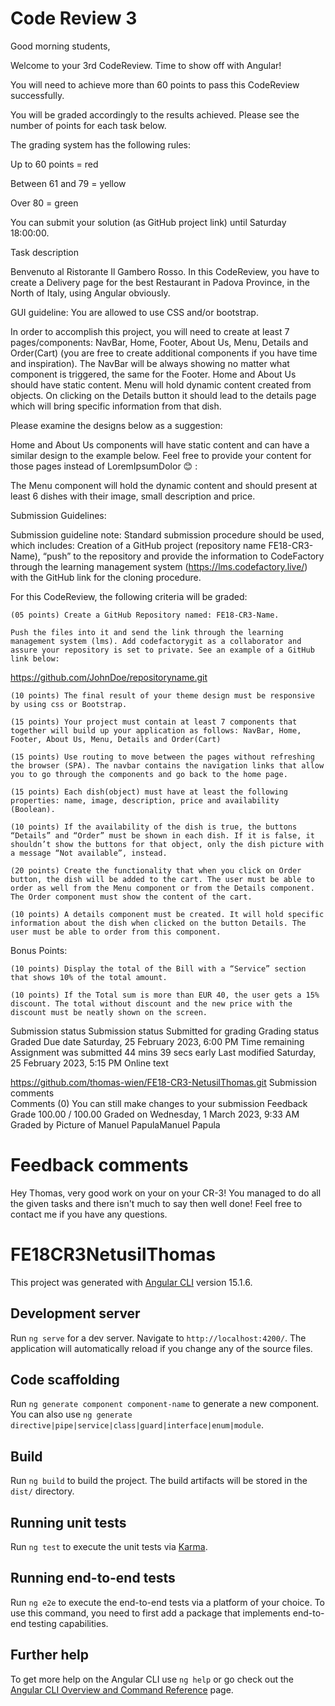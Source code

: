 # Code Review 3

Good morning students,

Welcome to your 3rd CodeReview. Time to show off with Angular!

You will need to achieve more than 60 points to pass this CodeReview successfully. 

You will be graded accordingly to the results achieved. Please see the number of points for each task below. 

The grading system has the following rules:

Up to 60 points = red

Between 61 and 79 = yellow

Over 80 = green

You can submit your solution (as GitHub project link) until Saturday 18:00:00.

 

 
Task description

Benvenuto al Ristorante Il Gambero Rosso. In this CodeReview, you have to create a Delivery page for the best Restaurant in Padova Province, in the North of Italy, using Angular obviously.  

GUI guideline: You are allowed to use CSS and/or bootstrap. 

In order to accomplish this project, you will need to create at least 7 pages/components: NavBar, Home, Footer, About Us, Menu, Details and Order(Cart) (you are free to create additional components if you have time and inspiration). The NavBar will be always showing no matter what component is triggered, the same for the Footer. Home and About Us should have static content. Menu will hold dynamic content created from objects. On clicking on the Details button it should lead to the details page which will bring specific information from that dish. 

  

Please examine the designs below as a suggestion: 

Home and About Us components will have static content and can have a similar design to the example below. Feel free to provide your content for those pages instead of LoremIpsumDolor 😊 : 

    

 
 

The Menu component will hold the dynamic content and should present at least 6 dishes with their image, small description and price.  
 

Submission Guidelines: 

Submission guideline note: Standard submission procedure should be used, which includes: Creation of a GitHub project (repository name FE18-CR3-Name), “push” to the repository and provide the information to CodeFactory through the learning management system (https://lms.codefactory.live/) with the GitHub link for the cloning procedure. 

For this CodeReview, the following criteria will be graded: 

    (05 points) Create a GitHub Repository named: FE18-CR3-Name.  

    Push the files into it and send the link through the learning management system (lms). Add codefactorygit as a collaborator and assure your repository is set to private. See an example of a GitHub link below: 

https://github.com/JohnDoe/repositoryname.git 

    (10 points) The final result of your theme design must be responsive by using css or Bootstrap. 

    (15 points) Your project must contain at least 7 components that together will build up your application as follows: NavBar, Home, Footer, About Us, Menu, Details and Order(Cart) 

    (15 points) Use routing to move between the pages without refreshing the browser (SPA). The navbar contains the navigation links that allow you to go through the components and go back to the home page. 

    (15 points) Each dish(object) must have at least the following properties: name, image, description, price and availability (Boolean). 

    (10 points) If the availability of the dish is true, the buttons “Details” and “Order” must be shown in each dish. If it is false, it shouldn’t show the buttons for that object, only the dish picture with a message “Not available”, instead. 

    (20 points) Create the functionality that when you click on Order button, the dish will be added to the cart. The user must be able to order as well from the Menu component or from the Details component. The Order component must show the content of the cart. 

    (10 points) A details component must be created. It will hold specific information about the dish when clicked on the button Details. The user must be able to order from this component. 
     

Bonus Points: 

    (10 points) Display the total of the Bill with a “Service” section that shows 10% of the total amount. 

    (10 points) If the Total sum is more than EUR 40, the user gets a 15% discount. The total without discount and the new price with the discount must be neatly shown on the screen. 


Submission status
Submission status 	Submitted for grading
Grading status 	Graded
Due date 	Saturday, 25 February 2023, 6:00 PM
Time remaining 	Assignment was submitted 44 mins 39 secs early
Last modified 	Saturday, 25 February 2023, 5:15 PM
Online text 	

https://github.com/thomas-wien/FE18-CR3-NetusilThomas.git
Submission comments 	
Comments (0)
You can still make changes to your submission
Feedback
Grade 	100.00 / 100.00
Graded on 	Wednesday, 1 March 2023, 9:33 AM
Graded by 	Picture of Manuel PapulaManuel Papula

# Feedback comments 	

Hey Thomas, very good work on your on your CR-3! You managed to do all the given tasks and there isn't much to say then well done! Feel free to contact me if you have any questions.
# FE18CR3NetusilThomas

This project was generated with [Angular CLI](https://github.com/angular/angular-cli) version 15.1.6.

## Development server

Run `ng serve` for a dev server. Navigate to `http://localhost:4200/`. The application will automatically reload if you change any of the source files.

## Code scaffolding

Run `ng generate component component-name` to generate a new component. You can also use `ng generate directive|pipe|service|class|guard|interface|enum|module`.

## Build

Run `ng build` to build the project. The build artifacts will be stored in the `dist/` directory.

## Running unit tests

Run `ng test` to execute the unit tests via [Karma](https://karma-runner.github.io).

## Running end-to-end tests

Run `ng e2e` to execute the end-to-end tests via a platform of your choice. To use this command, you need to first add a package that implements end-to-end testing capabilities.

## Further help

To get more help on the Angular CLI use `ng help` or go check out the [Angular CLI Overview and Command Reference](https://angular.io/cli) page.
